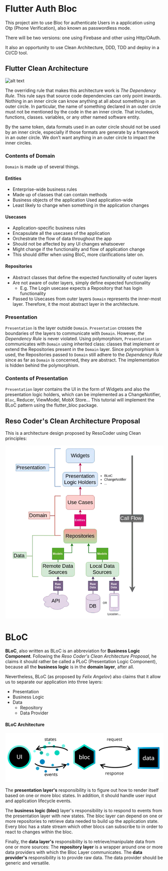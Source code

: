 # Flutter Auth Bloc

This project aim to use Bloc for authenticate Users in a application using Otp (Phone Verification), also known as passwordless mode.

There will be two versions: one using Firebase and other using Http/OAuth.

It also an opportunity to use Clean Architecture, DDD, TDD and deploy in a CI/CD tool.

## Flutter Clean Architecture

![alt text](https://blog.cleancoder.com/uncle-bob/images/2012-08-13-the-clean-architecture/CleanArchitecture.jpg "source: https://blog.cleancoder.com/uncle-bob/2012/08/13/the-clean-architecture.html
")

The overriding rule that makes this architecture work is *The Dependency Rule*. This rule says that source code dependencies can only point inwards. Nothing in an inner circle can know anything at all about something in an outer circle. In particular, the name of something declared in an outer circle must not be mentioned by the code in the an inner circle. That includes, functions, classes. variables, or any other named software entity.

By the same token, data formats used in an outer circle should not be used by an inner circle, especially if those formats are generate by a framework in an outer circle. We don’t want anything in an outer circle to impact the inner circles.

### Contents of Domain
`Domain` is made up of several things.

#### Entities
- Enterprise-wide business rules
- Made up of classes that can contain methods
- Business objects of the application
Used application-wide
- Least likely to change when something in the application changes
#### Usecases
- Application-specific business rules
- Encapsulate all the usecases of the application
- Orchestrate the flow of data throughout the app
- Should not be affected by any UI changes whatsoever
- Might change if the functionality and flow of application change
- This should differ when using BloC, more clarifications later on.
#### Repositories
- Abstract classes that define the expected functionality of outer layers
- Are not aware of outer layers, simply define expected functionality
    - E.g. The Login usecase expects a Repository that has login functionality
- Passed to Usecases from outer layers
`Domain` represents the inner-most layer. Therefore, it the most abstract layer in the architecture.

### Presentation

`Presentation` is the layer outside `Domain`. `Presentation` crosses the boundaries of the layers to communicate with `Domain`. However, *the Dependency Rule* is never violated. Using polymorphism, `Presentation` communicates with `Domain` using inherited class: classes that implement or extend the Repositories present in the `Domain` layer. Since polymorphism is used, the Repositories passed to `Domain` still adhere to the *Dependency Rule* since as far as `Domain` is concerned, they are abstract. The implementation is hidden behind the polymorphism.

### Contents of Presentation
 `Presentation` layer contains the UI in the form of Widgets and also the presentation logic holders, which can be implemented as a ChangeNotifier, `Bloc`, Reducer, ViewModel, MobX Store... This tutorial will implement the BLoC pattern using the flutter_bloc package.

##  Reso Coder's Clean Architecture Proposal

This is a architecture design proposed by ResoCoder using Clean principles:

![alt text](Flutter_Clean_Architecture.png)

# BLoC

**BLoC**, also written as BLoC is an abbreviation for **Business Logic Component**. Following the *Reso Coder's Clean Architecture Proposal*, he claims it should rather be called a PLoC (Presentation Logic Component), because all the **business logic** is in the **domain layer**, after all.

Nevertheless, BLoC (as proposed by *Felix Angelov*) also claims that it allow us to separate our application into three layers:
* Presentation
* Business Logic
* Data
    * Repository
    * Data Provider

#### BLoC Architecture

![alt text](BLoC.png)

The **presentation layer's** responsibility is to figure out how to render itself based on one or more bloc states. In addition, it should handle user input and application lifecycle events.

The **business logic (bloc)** layer's responsibility is to respond to events from the presentation layer with new states. The bloc layer can depend on one or more repositories to retrieve data needed to build up the application state.
​Every bloc has a state stream which other blocs can subscribe to in order to react to changes within the bloc.

Finally, the **data layer's** responsibility is to retrieve/manipulate data from one or more sources: The **repository layer** is a wrapper around one or more data providers with which the Bloc Layer communicates. The **data provider's** responsibility is to provide raw data. The data provider should be generic and versatile.